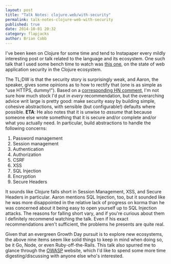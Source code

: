 ```yaml
---
layout: post
title: "Talk Notes: clojure.web/with-security"
permalink: talk-notes-clojure-web-with-security
published: true
date: 2014-10-01 20:32
category: flapjacks
author: Brian Cobb
---
```


I've been keen on Clojure for some time and tend to Instapaper every mildly interesting post or talk related to the language and its ecosystem. One such talk that I used some bench time to watch was [this one][1], on the state of web application security in the Clojure ecosystem.

The TL;DW is that the security story is surprisingly weak, and Aaron, the speaker, gives some opinions as to how to rectify that (one is as simple as "use HTTPS, dummy!"). Based on a [corresponding HN comment][2], I'm not sure how much stock I'd put in *every* recommendation, but the overarching advice writ large is pretty good: make security easy by building simple, cohesive abstractions, with sensible (but configurable!) defaults where possible. **ETA**: He also notes that it is unwise to *assume* that because someone else wrote something that it is secure and/or complete and/or what you actually need. In particular, build abstractions to handle the following concerns:

1.  Password management
2.  Session management
3.  Authentication
4.  Authorization
5.  CSRF
6.  XSS
7.  SQL Injection
8.  Encryption
9.  Secure Headers

It sounds like Clojure falls short in Session Management, XSS, and Secure Headers in particular. Aaron mentions SQL Injection, too, but it sounded like he was more disappointed in the relative lack of progress on korma than he was concerned about it being easy to open yourself up to SQL Injection attacks. The reasons for falling short vary, and if you're curious about them I definitely recommend watching the talk. Even if his exact recommendations aren't sufficient, the problems he presents are quite real.

Given that an evergreen Growth Day pursuit is to explore new ecosystems, the above nine items seem like solid things to keep in mind when doing so, be it Go, Node, or even Ruby-off-the-Rails. This talk also spurred me to glance through the [OWASP][3] website, which I'd like to spend some more time digesting/discussing with anyone else who's interested.

 [1]: https://www.youtube.com/watch?v=CBL59w7fXw4
 [2]: https://news.ycombinator.com/item?id=7474989
 [3]: https://www.owasp.org/index.php/About_OWASP
